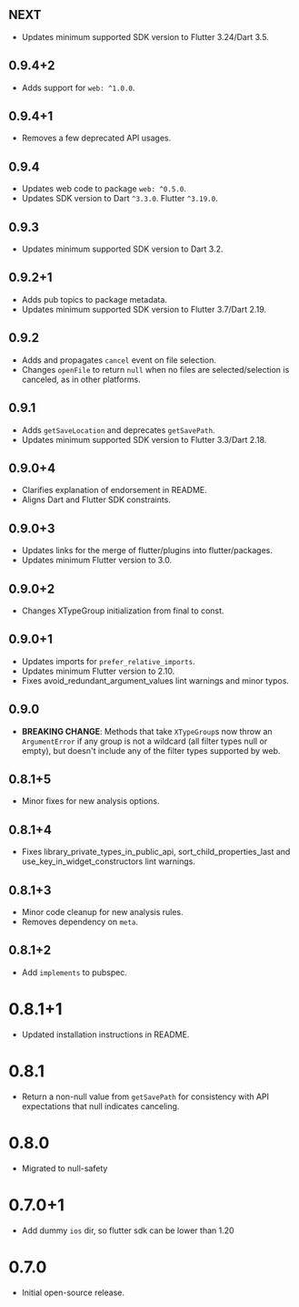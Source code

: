 ## NEXT

* Updates minimum supported SDK version to Flutter 3.24/Dart 3.5.

## 0.9.4+2

* Adds support for `web: ^1.0.0`.

## 0.9.4+1

* Removes a few deprecated API usages.

## 0.9.4

* Updates web code to package `web: ^0.5.0`.
* Updates SDK version to Dart `^3.3.0`. Flutter `^3.19.0`.

## 0.9.3

* Updates minimum supported SDK version to Dart 3.2.

## 0.9.2+1

* Adds pub topics to package metadata.
* Updates minimum supported SDK version to Flutter 3.7/Dart 2.19.

## 0.9.2

* Adds and propagates `cancel` event on file selection.
* Changes `openFile` to return `null` when no files are selected/selection is canceled,
  as in other platforms.

## 0.9.1

* Adds `getSaveLocation` and deprecates `getSavePath`.
* Updates minimum supported SDK version to Flutter 3.3/Dart 2.18.

## 0.9.0+4

* Clarifies explanation of endorsement in README.
* Aligns Dart and Flutter SDK constraints.

## 0.9.0+3

* Updates links for the merge of flutter/plugins into flutter/packages.
* Updates minimum Flutter version to 3.0.

## 0.9.0+2

* Changes XTypeGroup initialization from final to const.

## 0.9.0+1

* Updates imports for `prefer_relative_imports`.
* Updates minimum Flutter version to 2.10.
* Fixes avoid_redundant_argument_values lint warnings and minor typos.

## 0.9.0

* **BREAKING CHANGE**: Methods that take `XTypeGroup`s now throw an
  `ArgumentError` if any group is not a wildcard (all filter types null or
  empty), but doesn't include any of the filter types supported by web.

## 0.8.1+5

* Minor fixes for new analysis options.

## 0.8.1+4

* Fixes library_private_types_in_public_api, sort_child_properties_last and use_key_in_widget_constructors
  lint warnings.

## 0.8.1+3

* Minor code cleanup for new analysis rules.
* Removes dependency on `meta`.

## 0.8.1+2

* Add `implements` to pubspec.

# 0.8.1+1

- Updated installation instructions in README.

# 0.8.1

- Return a non-null value from `getSavePath` for consistency with
  API expectations that null indicates canceling.

# 0.8.0

- Migrated to null-safety

# 0.7.0+1

- Add dummy `ios` dir, so flutter sdk can be lower than 1.20

# 0.7.0

- Initial open-source release.

